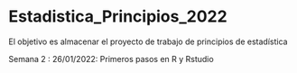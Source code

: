# Estadistica_Principios_2022
El objetivo es almacenar el proyecto de trabajo de principios de estadística 

Semana 2 : 26/01/2022: Primeros pasos en R y Rstudio
